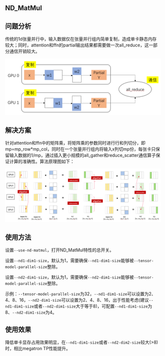 ## ND_MatMul

## 问题分析

传统的1d张量并行中，输入数据仅在张量并行组内简单复制，造成单卡静态内存较大；同时，attention和ffn的partial输出结果都需要做一次all_reduce，这一部分通信开销较大。

<img src="../../sources/images/megatron_tp.png" alt="megatron_tp" style="zoom:50%;" />

## 解决方案

针对attention和ffn中的矩阵乘，将矩阵乘的参数同时进行行和列切分，即mp=mp_row*mp_col，同时在一个张量并行组内将输入x列切mp份，每张卡只保留输入数据的1/mp，通过插入更小规模的all_gather和reduce_scatter通信算子保证计算的准确性。算法原理图如下：

![nd_matmul](../../sources/images/nd_matmul.png)

## 使用方法

设置`--use-nd-matmul`，打开ND_MatMul特性的总开关。

设置`--nd1-dim1-size`，默认为1，需要确保`--nd1-dim1-size`能够被`--tensor-model-parallel-size`整除。

设置`--nd2-dim1-size`，默认为1，需要确保`--nd2-dim1-size`能够被`--tensor-model-parallel-size`整除。

示例：`--tensor-model-parallel-size`为32，`--nd1-dim1-size`可以设置为2、4、8、16，`--nd2-dim1-size`可以设置为2、4、8、16，出于性能考虑(建议`--nd1-dim1-size`或者`--nd2-dim1-size`大于等于8)，可配置`--nd1-dim1-size`为8、`--nd2-dim1-size`为4。

## 使用效果

降低单卡显存占用效果明显，在`--nd1-dim1-size`或者`--nd2-dim2-size`较大(>8)时，相比megatron TP性能提升。